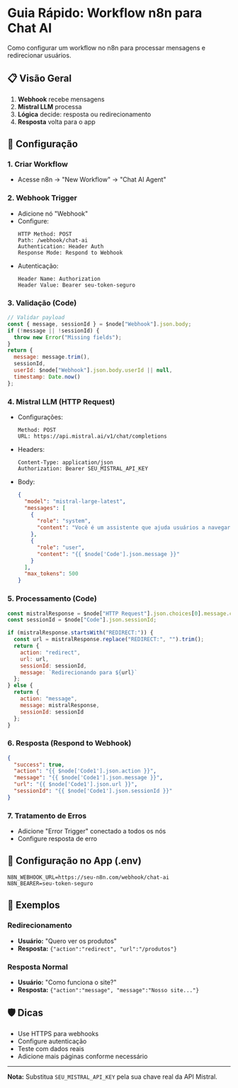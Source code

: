 # Guia Rápido: Workflow n8n para Chat AI

Como configurar um workflow no n8n para processar mensagens e redirecionar usuários.

## 📋 Visão Geral

1. **Webhook** recebe mensagens
2. **Mistral LLM** processa
3. **Lógica** decide: resposta ou redirecionamento
4. **Resposta** volta para o app

## 🔧 Configuração

### 1. Criar Workflow

- Acesse n8n → "New Workflow" → "Chat AI Agent"

### 2. Webhook Trigger

- Adicione nó "Webhook"
- Configure:
  ```
  HTTP Method: POST
  Path: /webhook/chat-ai
  Authentication: Header Auth
  Response Mode: Respond to Webhook
  ```
- Autenticação:
  ```
  Header Name: Authorization
  Header Value: Bearer seu-token-seguro
  ```

### 3. Validação (Code)

```javascript
// Validar payload
const { message, sessionId } = $node["Webhook"].json.body;
if (!message || !sessionId) {
  throw new Error("Missing fields");
}
return {
  message: message.trim(),
  sessionId,
  userId: $node["Webhook"].json.body.userId || null,
  timestamp: Date.now()
};
```

### 4. Mistral LLM (HTTP Request)

- Configurações:
  ```
  Method: POST
  URL: https://api.mistral.ai/v1/chat/completions
  ```
- Headers:
  ```
  Content-Type: application/json
  Authorization: Bearer SEU_MISTRAL_API_KEY
  ```
- Body:
  ```json
  {
    "model": "mistral-large-latest",
    "messages": [
      {
        "role": "system",
        "content": "Você é um assistente que ajuda usuários a navegar. Se pedirem para acessar uma página, responda APENAS com 'REDIRECT:URL'. Caso contrário, responda normalmente. Páginas: /produtos, /sobre, /contato, /perfil, /configuracoes"
      },
      {
        "role": "user",
        "content": "{{ $node['Code'].json.message }}"
      }
    ],
    "max_tokens": 500
  }
  ```

### 5. Processamento (Code)

```javascript
const mistralResponse = $node["HTTP Request"].json.choices[0].message.content;
const sessionId = $node["Code"].json.sessionId;

if (mistralResponse.startsWith("REDIRECT:")) {
  const url = mistralResponse.replace("REDIRECT:", "").trim();
  return {
    action: "redirect",
    url: url,
    sessionId: sessionId,
    message: `Redirecionando para ${url}`
  };
} else {
  return {
    action: "message",
    message: mistralResponse,
    sessionId: sessionId
  };
}
```

### 6. Resposta (Respond to Webhook)

```json
{
  "success": true,
  "action": "{{ $node['Code1'].json.action }}",
  "message": "{{ $node['Code1'].json.message }}",
  "url": "{{ $node['Code1'].json.url }}",
  "sessionId": "{{ $node['Code1'].json.sessionId }}"
}
```

### 7. Tratamento de Erros

- Adicione "Error Trigger" conectado a todos os nós
- Configure resposta de erro

## 🔗 Configuração no App (.env)

```env
N8N_WEBHOOK_URL=https://seu-n8n.com/webhook/chat-ai
N8N_BEARER=seu-token-seguro
```

## 📝 Exemplos

### Redirecionamento
- **Usuário:** "Quero ver os produtos"
- **Resposta:** `{"action":"redirect", "url":"/produtos"}`

### Resposta Normal
- **Usuário:** "Como funciona o site?"
- **Resposta:** `{"action":"message", "message":"Nosso site..."}`

## 🛡️ Dicas

- Use HTTPS para webhooks
- Configure autenticação
- Teste com dados reais
- Adicione mais páginas conforme necessário

---

**Nota:** Substitua `SEU_MISTRAL_API_KEY` pela sua chave real da API Mistral.